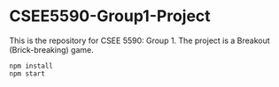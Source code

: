 # CSEE5590-Group1-Project
This is the repository for CSEE 5590: Group 1. The project is a Breakout (Brick-breaking) game.
```$xslt
npm install
npm start
```
